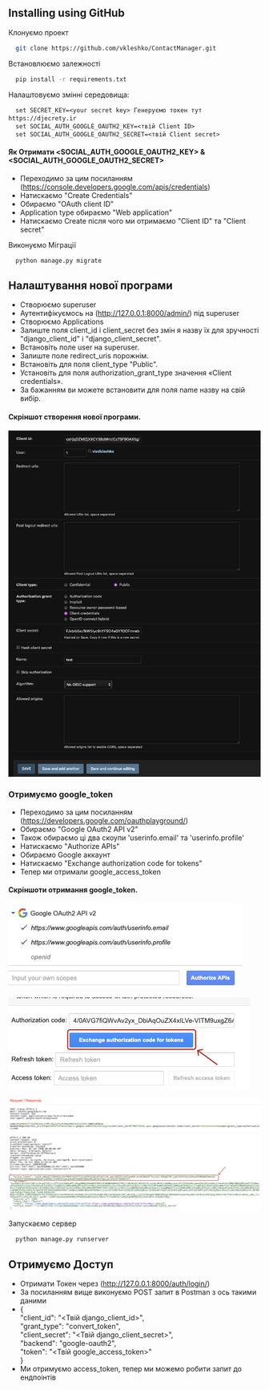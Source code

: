 ## Installing using GitHub

Клонуємо проект

```bash
  git clone https://github.com/vkleshko/ContactManager.git
```

Встановлюємо залежності

```bash
  pip install -r requirements.txt
```

Налаштовуємо змінні середовища:

```
  set SECRET_KEY=<your secret key> Генеруємо токен тут https://djecrety.ir
  set SOCIAL_AUTH_GOOGLE_OAUTH2_KEY=<твій Client ID>
  set SOCIAL_AUTH_GOOGLE_OAUTH2_SECRET=<твій Client secret>
```
#### Як Отримати <SOCIAL_AUTH_GOOGLE_OAUTH2_KEY> & <SOCIAL_AUTH_GOOGLE_OAUTH2_SECRET>


- Переходимо за цим посиланням (https://console.developers.google.com/apis/credentials)
- Натискаємо "Create Credentials"
- Обираємо "OAuth client ID"
- Application type обираємо "Web application"
- Натискаємо Create після чого ми отримаємо "Client ID" та "Client secret"

Виконуємо Міграції

```bash
  python manage.py migrate
```

## Налаштування нової програми

- Створюємо superuser
- Аутентифікуємось на (http://127.0.0.1:8000/admin/) під superuser
- Створюємо Applications
- Залиште поля client_id і client_secret без змін я назву їх для зручності "django_client_id" i "django_client_secret".
- Встановіть поле user на superuser.
- Залиште поле redirect_uris порожнім.
- Встановіть для поля client_type "Public".
- Установіть для поля authorization_grant_type значення «Client credentials».
- За бажанням ви можете встановити для поля name назву на свій вибір.

#### Скріншот створення нової програми.

![](manual/applications-django.png)

### Отримуємо google_token
- Переходимо за цим посиланням (https://developers.google.com/oauthplayground/)
- Обираємо "Google OAuth2 API v2"
- Також обираємо ці два скоупи 'userinfo.email' та 'userinfo.profile'
- Натискаємо "Authorize APIs"
- Обираємо Google аккаунт
- Натискаємо "Exchange authorization code for tokens"
- Тепер ми отримали google_access_token

#### Скріншоти отримання google_token.

![](manual/scope.png)

![](manual/authorize.png)

![](manual/get_google_token.png)

Запускаємо сервер

```bash
  python manage.py runserver
```

## Отримуємо Доступ

- Отримати Токен через (http://127.0.0.1:8000/auth/login/)
- За посиланням вище виконуємо POST запит в Postman з ось такими даними
- {\
    "client_id": "<Твій django_client_id>",\
    "grant_type": "convert_token",\
    "client_secret": "<Твій django_client_secret>",\
    "backend": "google-oauth2",\
    "token": "<Твій google_access_token>" \
  }
- Ми отримуємо access_token, тепер ми можемо робити запит до ендпоінтів
